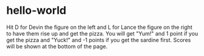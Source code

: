 # hello-world
Hit D for Devin the figure on the left and L for Lance the figure on the right to have them rise up and get the pizza. You will get "Yum!" and 1 point if you get the pizza and "Yuck!" and -1 points if you get the sardine first. Scores will be shown at the bottom of the page.
